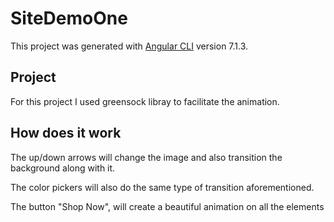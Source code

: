# SiteDemoOne

This project was generated with [Angular CLI](https://github.com/angular/angular-cli) version 7.1.3.

## Project

For this project I used greensock libray to facilitate the animation. 

## How does it work

The up/down arrows will change the image and also transition the background along with it.

The color pickers will also do the same type of transition aforementioned.

The button "Shop Now", will create a beautiful animation on all the elements
